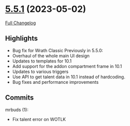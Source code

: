 # [5.5.1](https://github.com/WeakAuras/WeakAuras2/tree/5.5.1) (2023-05-02)

[Full Changelog](https://github.com/WeakAuras/WeakAuras2/compare/5.5.0...5.5.1)

## Highlights

 - Bug fix for Wrath Classic
Previously in 5.5.0:
- Overhaul of the whole main UI design
- Updates to templates for 10.1
- Add support for the addon compartment frame in 10.1
- Updates to various triggers
- Use API to get talent data in 10.1 instead of hardcoding.
- Bug fixes and performance improvements 

## Commits

mrbuds (1):

- Fix talent error on WOTLK

